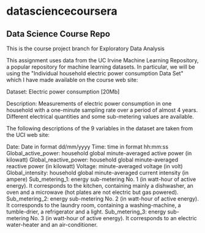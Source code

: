 # datasciencecoursera
## Data Science Course Repo

This is the course project branch for Exploratory Data Analysis

This assignment uses data from the UC Irvine Machine Learning Repository, a popular repository for machine learning datasets. In particular, we will be using the "Individual household electric power consumption Data Set" which I have made available on the course web site:

Dataset: Electric power consumption [20Mb]

Description: Measurements of electric power consumption in one household with a one-minute sampling rate over a period of almost 4 years. Different electrical quantities and some sub-metering values are available.

The following descriptions of the 9 variables in the dataset are taken from the UCI web site:

   Date: Date in format dd/mm/yyyy
   Time: time in format hh:mm:ss
   Global_active_power: household global minute-averaged active power (in kilowatt)
   Global_reactive_power: household global minute-averaged reactive power (in kilowatt)    Voltage: minute-averaged voltage (in volt)
   Global_intensity: household global minute-averaged current intensity (in ampere)
   Sub_metering_1: energy sub-metering No. 1 (in watt-hour of active energy). It corresponds to the kitchen, containing mainly a dishwasher, an oven and a microwave (hot plates are not electric but gas powered).
   Sub_metering_2: energy sub-metering No. 2 (in watt-hour of active energy). It corresponds to the laundry room, containing a washing-machine, a tumble-drier, a refrigerator and a light.
   Sub_metering_3: energy sub-metering No. 3 (in watt-hour of active energy). It corresponds to an electric water-heater and an air-conditioner.
